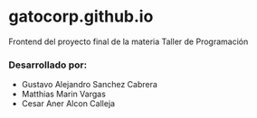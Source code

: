 # gatocorp.github.io
Frontend del proyecto final de la materia Taller de Programación

### Desarrollado por:
- Gustavo Alejandro Sanchez Cabrera
- Matthias Marin Vargas
- Cesar Aner Alcon Calleja
